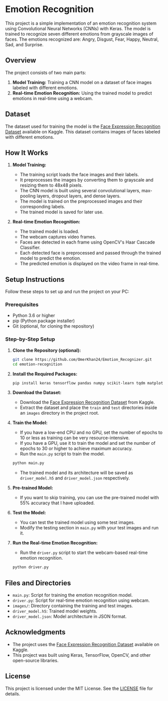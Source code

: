 # Emotion Recognition

This project is a simple implementation of an emotion recognition system using Convolutional Neural Networks (CNNs) with Keras. The model is trained to recognize seven different emotions from grayscale images of faces. The emotions recognized are: Angry, Disgust, Fear, Happy, Neutral, Sad, and Surprise.

## Overview

The project consists of two main parts:
1. **Model Training:** Training a CNN model on a dataset of face images labeled with different emotions.
2. **Real-time Emotion Recognition:** Using the trained model to predict emotions in real-time using a webcam.

## Dataset

The dataset used for training the model is the [Face Expression Recognition Dataset](https://www.kaggle.com/datasets/jonathanoheix/face-expression-recognition-dataset) available on Kaggle. This dataset contains images of faces labeled with different emotions.

## How It Works

1. **Model Training:**
    - The training script loads the face images and their labels.
    - It preprocesses the images by converting them to grayscale and resizing them to 48x48 pixels.
    - The CNN model is built using several convolutional layers, max-pooling layers, dropout layers, and dense layers.
    - The model is trained on the preprocessed images and their corresponding labels.
    - The trained model is saved for later use.

2. **Real-time Emotion Recognition:**
    - The trained model is loaded.
    - The webcam captures video frames.
    - Faces are detected in each frame using OpenCV's Haar Cascade Classifier.
    - Each detected face is preprocessed and passed through the trained model to predict the emotion.
    - The predicted emotion is displayed on the video frame in real-time.

## Setup Instructions

Follow these steps to set up and run the project on your PC:

### Prerequisites

- Python 3.6 or higher
- pip (Python package installer)
- Git (optional, for cloning the repository)

### Step-by-Step Setup

1. **Clone the Repository (optional):**
    ```bash
    git clone https://github.com/OmerKhan24/Emotion_Recognizer.git
    cd emotion-recognition
    ```

2. **Install the Required Packages:**
    ```bash
    pip install keras tensorflow pandas numpy scikit-learn tqdm matplotlib opencv-python
    ```

3. **Download the Dataset:**
    - Download the [Face Expression Recognition Dataset](https://www.kaggle.com/datasets/jonathanoheix/face-expression-recognition-dataset) from Kaggle.
    - Extract the dataset and place the `train` and `test` directories inside an `images` directory in the project root.

4. **Train the Model:**
    - If you have a low-end CPU and no GPU, set the number of epochs to 10 or less as training can be very resource-intensive.
    - If you have a GPU, use it to train the model and set the number of epochs to 30 or higher to achieve maximum accuracy.
    - Run the `main.py` script to train the model.
    ```bash
    python main.py
    ```
    - The trained model and its architecture will be saved as `driver_model.h5` and `driver_model.json` respectively.

5. **Pre-trained Model:**
    - If you want to skip training, you can use the pre-trained model with 55% accuracy that I have uploaded.

6. **Test the Model:**
    - You can test the trained model using some test images.
    - Modify the testing section in `main.py` with your test images and run it.

7. **Run the Real-time Emotion Recognition:**
    - Run the `driver.py` script to start the webcam-based real-time emotion recognition.
    ```bash
    python driver.py
    ```

## Files and Directories

- `main.py`: Script for training the emotion recognition model.
- `driver.py`: Script for real-time emotion recognition using webcam.
- `images/`: Directory containing the training and test images.
- `driver_model.h5`: Trained model weights.
- `driver_model.json`: Model architecture in JSON format.

## Acknowledgments

- The project uses the [Face Expression Recognition Dataset](https://www.kaggle.com/datasets/jonathanoheix/face-expression-recognition-dataset) available on Kaggle.
- This project was built using Keras, TensorFlow, OpenCV, and other open-source libraries.

## License

This project is licensed under the MIT License. See the [LICENSE](https://github.com/OmerKhan24/Emotion_Recognizer/blob/main/LICENSE) file for details.

